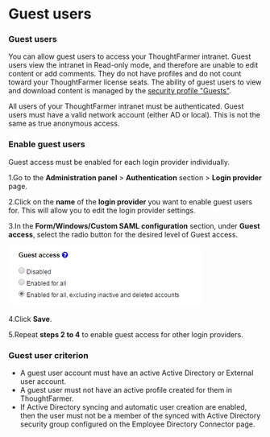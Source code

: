 # Guest users



### Guest users

You can allow guest users to access your ThoughtFarmer intranet. Guest users view the intranet in Read-only mode, and therefore are unable to edit content or add comments. They do not have profiles and do not count toward your ThoughtFarmer license seats. The ability of guest users to view and download content is managed by the [security profile "Guests"](../security/security-groups.md).  
  
All users of your ThoughtFarmer intranet must be authenticated. Guest users must have a valid network account \(either AD or local\). This is not the same as true anonymous access.

### **Enable guest users**

Guest access must be enabled for each login provider individually. 

1.Go to the **Administration panel** &gt; **Authentication** section &gt; **Login provider** page.

2.Click on the **name** of the **login provider** you want to enable guest users for. This will allow you to edit the login provider settings.

3.In the **Form/Windows/Custom SAML configuration** section, under **Guest access**, select the radio button for the desired level of Guest access.

![](../../.gitbook/assets/1%20%2869%29.jpg)

4.Click **Save**.

5.Repeat **steps 2 to 4** to enable guest access for other login providers.

### Guest user criterion

* A guest user account must have an active Active Directory or External user account.
* A guest user must not have an active profile created for them in ThoughtFarmer.
* If Active Directory syncing and automatic user creation are enabled, then the user must not be a member of the synced with Active Directory security group configured on the Employee Directory Connector page.

